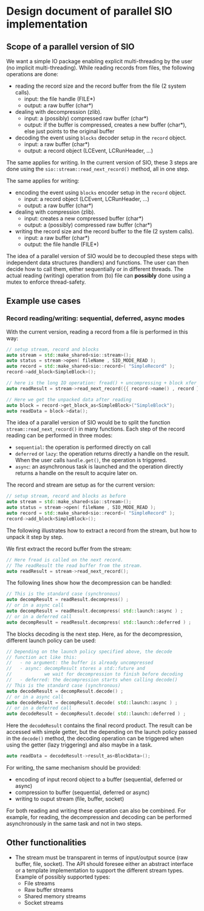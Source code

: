 

# Design document of parallel SIO implementation

## Scope of a parallel version of SIO

We want a simple IO package enabling explicit multi-threading by the user (no implicit multi-threading). While reading records from files, the following operations are done:

- reading the record size and the record buffer from the file (2 system calls).
    - input: the file handle (FILE*)
    - output: a raw buffer (char*)
- dealing with decompression (zlib).
    - input: a (possibly) compressed raw buffer (char*)
    - output: if the buffer is compressed, creates a new buffer (char*), else just points to the original buffer
- decoding the event using `blocks` decoder setup in the `record` object.
    - input: a raw buffer (char*)
    - output: a record object (LCEvent, LCRunHeader, ...)

The same applies for writing. In the current version of SIO, these 3 steps are done using the `sio::stream::read_next_record()` method, all in one step.

The same applies for writing: 

- encoding the event using `blocks` encoder setup in the `record` object.
    - input: a record object (LCEvent, LCRunHeader, ...)
    - output: a raw buffer (char*)
- dealing with compression (zlib).
    - input: creates a new compressed buffer (char*)
    - output: a (possibly) compressed raw buffer (char*)
- writing the record size and the record buffer to the file (2 system calls).
    - input: a raw buffer (char*)
    - output: the file handle (FILE*)

The idea of a parallel version of SIO would be to decoupled these steps with independent data structures (handlers) and functions. The user can then decide how to call them, either sequentially or in different threads. The actual reading (writing) operation from (to) file can **possibly** done using a mutex to enforce thread-safety.

## Example use cases

### Record reading/writing: sequential, deferred, async modes

With the current version, reading a record from a file is performed in this way:

```cpp
// setup stream, record and blocks
auto stream = std::make_shared<sio::stream>();
auto status = stream->open( fileName , SIO_MODE_READ );
auto record = std::make_shared<sio::record>( "SimpleRecord" );
record->add_block<SimpleBlock>();

// here is the long IO operation: fread() + uncompressing + block xfer
auto readResult = stream->read_next_record({{ record->name() , record }});

// Here we get the unpacked data after reading
auto block = record->get_block_as<SimpleBlock>("SimpleBlock");
auto readData = block->data();
```

The idea of a parallel version of SIO would be to split the function `stream::read_next_record()` in many functions. Each step of the record reading can be performed in three modes:
- `sequential`: the operation is performed directly on call
- `deferred` or `lazy`: the operation returns directly a handle on the result. When the user calls `handle.get()`, the operation is triggered.
- `async`: an asynchronous task is launched and the operation directly returns a handle on the result to acquire later on.

The record and stream are setup as for the current version:

```cpp
// setup stream, record and blocks as before
auto stream = std::make_shared<sio::stream>();
auto status = stream->open( fileName , SIO_MODE_READ );
auto record = std::make_shared<sio::record>( "SimpleRecord" );
record->add_block<SimpleBlock>();
```

The following illustrates how to extract a record from the stream, but how to unpack it step by step.

We first extract the record buffer from the stream:

```cpp
// Here fread is called on the next record.
// The readResult the read buffer from the stream.
auto readResult = stream->read_next_record();
```
The following lines show how the decompression can be handled:

```cpp
// This is the standard case (synchronous)
auto decompResult = readResult.decompress() ;
// or in a async call
auto decompResult = readResult.decompress( std::launch::async ) ;
// or in a deferred call
auto decompResult = readResult.decompress( std::launch::deferred ) ;
```

The blocks decoding is the next step. Here, as for the decompression, different launch policy can be used:

```cpp
// Depending on the launch policy specified above, the decode
// function act like this:
//   - no argument: the buffer is already uncompressed
//   - async: decompResult stores a std::future and
//            we wait for decompression to finish before decoding
//   - deferred: the decompression starts when calling decode()
// This is the standard case (synchronous)
auto decodeResult = decompResult.decode() ;
// or in a async call
auto decodeResult = decompResult.decode( std::launch::async ) ;
// or in a deferred call
auto decodeResult = decompResult.decode( std::launch::deferred ) ;
```

Here the `decodeResult` contains the final record product. The result can be accessed with simple getter, but the depending on the launch policy passed in the `decode()` method, the decoding operation can be triggered when using the getter (lazy triggering) and also maybe in a task.

```cpp
auto readData = decodeResult->result_as<BlockData>();
```

For writing, the same mechanism should be provided:
- encoding of input record object to a buffer (sequential, deferred or async)
- compression to buffer (sequential, deferred or async)
- writing to ouput stream (file, buffer, socket)

For both reading and writing these operation can also be combined. For example, for reading, the decompression and decoding can be performed asynchronously in the same task and not in two steps.

## Other functionalities

- The stream must be transparent in terms of input/output source (raw buffer, file, socket). The API should foresee either an abstract interface or a template implementation to support the different stream types. Example of possibly supported types:
    - File streams
    - Raw buffer streams
    - Shared memory streams
    - Socket streams
